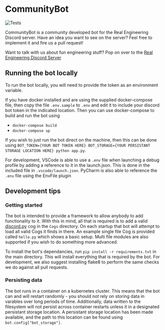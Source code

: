 # CommunityBot
![Tests](https://github.com/RE-Discord-Development/CommunityBot/workflows/Lint%20and%20Test/badge.svg)

CommunityBot is a community developed bot for the Real Engineering Discord server. Have an idea you want to see on the server? Feel free to implement it and fire us a pull request!

Want to talk with us about fun engineering stuff? Pop on over to the [Real Engineering Discord Server](https://discord.gg/s8BhkmN)

## Running the bot locally
To run the bot locally, you will need to provide the token as an environment variable. 

If you have docker installed and are using the supplied docker-compose file, then copy the file `.env.sample` to `.env` and edit it to include your discord bot token in the indicated location. Then you can use docker-compose to build and run the bot using
- `docker-compose build`
- `docker-compose up`

If you wish to just run the bot direct on the machine, then this can be done using `BOT_TOKEN={YOUR BOT TOKEN HERE} BOT_STORAGE={YOUR PERSISTANT STORAGE LOCATION HERE} python app.py`. 

For development, VSCode is able to use a `.env` file when launching a debug profile by adding a reference to it in the launch.json. This is done in the included file in `.vscode/launch.json`. PyCharm is also able to reference the `.env` file using the EnvFile plugin

## Development tips

### Getting started
The bot is intended to provide a framework to allow anybody to add functionality to it. With this in mind, all that is required is to add a valid [discord.py](https://github.com/Rapptz/discord.py) cog in the `Cogs` directory. On each startup that bot will attempt to load all valid Cogs it finds in there. An example single file Cog is provided called `hello.py` which shows a basic setup. Multi file modules are also supported if you wish to do something more advanced.

To install the bot's dependancies, run `pip install -r requirements.txt` in the main directory. This will install everything that is required by the bot. For development, we also suggest installing flake8 to perform the same checks we do against all pull requests.

### Persisting data
The bot runs in a container on a kubernetes cluster. This means that the bot can and will restart randomly - you should not rely on storing data in varables over long periods of time. Additionally, data written to the filesystem will not persist across container restarts unless it in a designated persistant storage location. A persistant storage location has been made available, and the path to this location can be found using `bot.config["bot_storage"]`.
